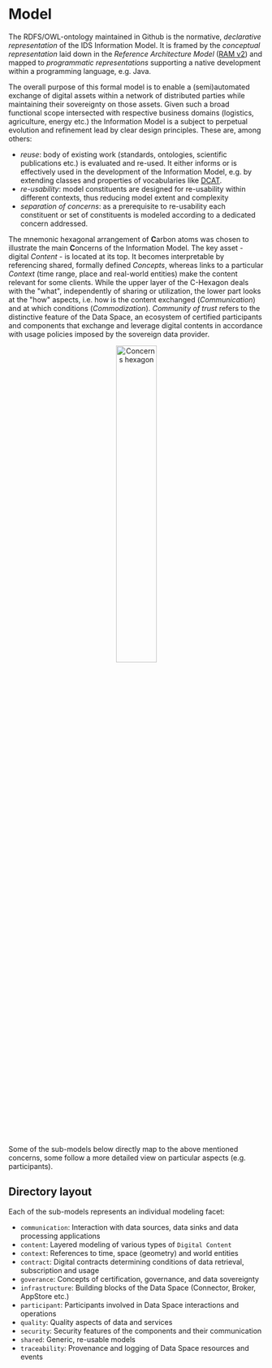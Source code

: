 # Model

The RDFS/OWL-ontology maintained in Github is the normative, *declarative representation* of the IDS Information Model. It is framed by the *conceptual representation* laid down in the *Reference Architecture Model* ([RAM v2](https://www.internationaldataspaces.org/publications/idsa-ram/)) and mapped to *programmatic representations* supporting a native development within a programming language, e.g. Java. 

The overall purpose of this formal model is to enable a (semi)automated exchange of digital assets within a network of distributed parties while maintaining their sovereignty on those assets. Given such a broad functional scope intersected with respective business domains (logistics, agriculture, energy etc.) the Information Model is a subject to perpetual evolution and refinement lead by clear design principles. These are, among others:
- *reuse*: body of existing work (standards, ontologies, scientific publications etc.) is evaluated and re-used. It either informs or is effectively used in the development of the Information Model, e.g. by extending classes and properties of vocabularies like [DCAT](https://www.w3.org/TR/vocab-dcat/).
- *re-usability*: model constituents are designed for re-usability within different contexts, thus reducing model extent and complexity
- *separation of concerns*: as a prerequisite to re-usability each constituent or set of constituents is modeled according to a dedicated concern addressed.

The mnemonic hexagonal arrangement of **C**arbon atoms was chosen to illustrate the main **C**oncerns of the Information Model. The key asset - digital *Content* - is located at its top. It becomes interpretable by referencing shared, formally defined  *Concepts*, whereas links to a particular *Context* (time range, place and real-world entities) make the content relevant for some clients. While the upper layer of the C-Hexagon deals with the "what", independently of sharing or utilization, the lower part looks at the "how" aspects, i.e. how is the content exchanged (*Communication*) and at which conditions (*Commodization*). *Community of trust* refers to the distinctive feature of the Data Space, an ecosystem of certified participants and components that exchange and leverage digital contents in accordance with usage policies imposed by the sovereign data provider. 

<div align="center"><img alt="Concerns hexagon" src="https://raw.githubusercontent.com/IndustrialDataSpace/InformationModel/develop/images/Hexagon_simple.jpg" width="40%" /></div>

Some of the sub-models below directly map to the above mentioned concerns, some follow a more detailed view on particular aspects (e.g. participants). 

## Directory layout
Each of the sub-models represents an individual modeling facet:
- `communication`: Interaction with data sources, data sinks and data processing applications
- `content`: Layered modeling of various types of `Digital Content`
- `context`: References to time, space (geometry) and world entities
- `contract`: Digital contracts determining conditions of data retrieval, subscription and usage
- `goverance`: Concepts of certification, governance, and data sovereignty
- `infrastructure`: Building blocks of the Data Space (Connector, Broker, AppStore etc.)
- `participant`: Participants involved in Data Space interactions and operations
- `quality`: Quality aspects of data and services
- `security`: Security features of the components and their communication
- `shared`: Generic, re-usable models
- `traceability`: Provenance and logging of Data Space resources and events
